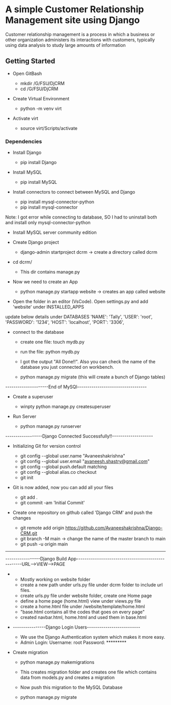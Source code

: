 # A simple Customer Relationship Management site using Django

Customer relationship management is a process in which a business or other organization administers its interactions with customers, typically using data analysis to study large amounts of information


## Getting Started
* Open GitBash
  
  	* mkdir /G/FSU/DjCRM
	* cd /G/FSU/DjCRM


* Create Virtual Environment
  
  	* python -m venv virt

* Activate virt
  
  	* source virt/Scripts/activate

### Dependencies

* Install Django
  
  	* pip install Django

* Install MySQL

  	* pip install MySQL

* Install connectors to connect between MySQL and Django

	* pip install mysql-connector-python
	* pip install mysql-connector

Note: I got error while connecting to database, SO I had to uninstall both and install only mysql-connector-python

* Install MySQL server community edition

* Create Django project

  	* django-admin startproject dcrm  -> create a directory called dcrm

* cd dcrm/

	* This dir contains manage.py

* Now we need to create an App

	* python manage.py startapp website  -> creates an app called website

* Open the folder in an editor (VsCode). Open settings.py and add 'website' under INSTALLED_APPS

update below details under DATABASES
'NAME': 'Tally',
        'USER': 'root',
        'PASSWORD': '1234',
        'HOST': 'localhost',
        'PORT': '3306',

* connect to the database

	* create one file: touch mydb.py 
	* run the file: python mydb.py
	* I got the output "All Done!!". Also you can check the name of the database you just connected on workbench.

	* python manage.py migrate (this will create a bunch of Django tables)

---------------------End of MySQl----------------------------------

* Create a superuser

	* winpty python manage.py createsuperuser


* Run Server

  	* python manage.py runserver


------------------Django Connected Successfully!!--------------------

* Initializing Git for version control

	* git config --global user.name "Avaneeshakrishna"
	* git config --global user.email "avaneesh.shastry@gmail.com"
	* git config --global push.default matching
  	* git config --global alias.co checkout
  	* git init

* Git is now added, now you can add all your files

	* git add .
  	* git commit -am 'Initial Commit'

* Create one repository on github called 'Django CRM' and push the changes

  	* git remote add origin https://github.com/Avaneeshakrishna/Django-CRM.git
  	* git branch -M main  -> change the name of the master branch to main
  	* git push -u origin main
--------------------------------------------------------------------------------------

-----------------Django Build App---------------------------------------------------URL-->VIEW-->PAGE

*  
	* Mostly working on website folder
	* create a new path under urls.py file under dcrm folder to include url files. 	
	* create urls.py file under website folder, create one Home page
	* define a home page (home.html) view under views.py file
	* create a home.html file under /website/template/home.html
	* "base.html contains all the codes that goes on every page"
	* created navbar.html, home.html and used them in base.html

* ----------------Django Login Users--------------------------

	* We use the Django Authentication system which makes it more easy.
	* Admin Login:
		Username: root
		Password: *********
*  Create migration

	* python manage.py makemigrations

	* This creates migration folder and creates one file which contains data from models.py and creates a migration

	* Now push this migration to the MySQL Database
	
	* python manage.py migrate 
